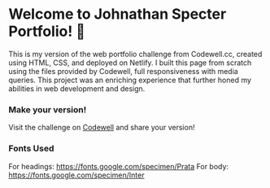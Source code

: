 
# Welcome to Johnathan Specter Portfolio! 👋

This is my version of the web portfolio challenge from Codewell.cc, created using HTML, CSS, and deployed on Netlify. I built this page from scratch using the files provided by Codewell, full responsiveness with media queries. This project was an enriching experience that further honed my abilities in web development and design.

### Make your version!

Visit the  challenge on [Codewell](https://codewell.cc) and share your version!

### Fonts Used

For headings: https://fonts.google.com/specimen/Prata
For body: https://fonts.google.com/specimen/Inter
